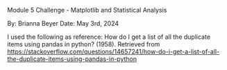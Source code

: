 Module 5 Challenge - Matplotlib and Statistical Analysis

By: Brianna Beyer  Date: May 3rd, 2024

I used the following as reference:
How do I get a list of all the duplicate items using pandas in python? (1958). Retrieved from https://stackoverflow.com/questions/14657241/how-do-i-get-a-list-of-all-the-duplicate-items-using-pandas-in-python 
